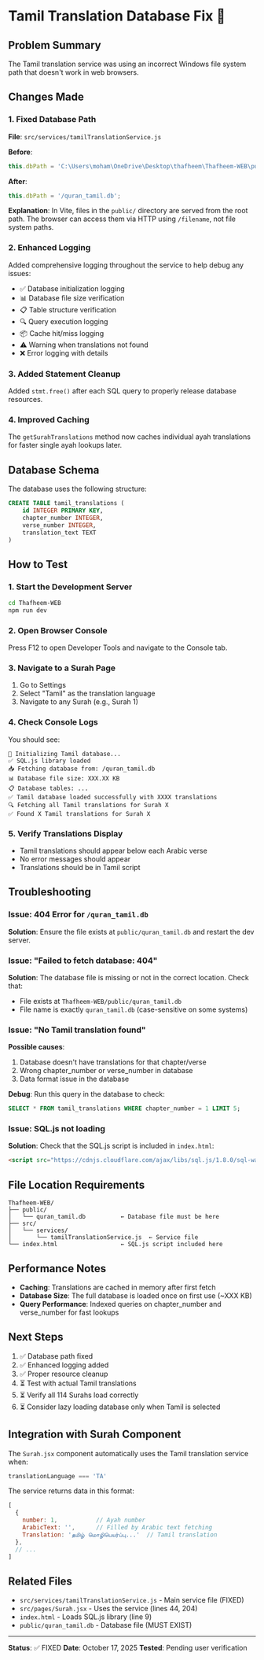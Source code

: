 # Tamil Translation Database Fix 🔧

## Problem Summary
The Tamil translation service was using an incorrect Windows file system path that doesn't work in web browsers.

## Changes Made

### 1. Fixed Database Path
**File**: `src/services/tamilTranslationService.js`

**Before**:
```javascript
this.dbPath = 'C:\Users\moham\OneDrive\Desktop\thafheem\Thafheem-WEB\public\quran_tamil.db';
```

**After**:
```javascript
this.dbPath = '/quran_tamil.db';
```

**Explanation**: In Vite, files in the `public/` directory are served from the root path. The browser can access them via HTTP using `/filename`, not file system paths.

### 2. Enhanced Logging
Added comprehensive logging throughout the service to help debug any issues:

- ✅ Database initialization logging
- 📊 Database file size verification
- 📋 Table structure verification
- 🔍 Query execution logging
- 📦 Cache hit/miss logging
- ⚠️ Warning when translations not found
- ❌ Error logging with details

### 3. Added Statement Cleanup
Added `stmt.free()` after each SQL query to properly release database resources.

### 4. Improved Caching
The `getSurahTranslations` method now caches individual ayah translations for faster single ayah lookups later.

## Database Schema
The database uses the following structure:
```sql
CREATE TABLE tamil_translations (
    id INTEGER PRIMARY KEY,
    chapter_number INTEGER,
    verse_number INTEGER,
    translation_text TEXT
)
```

## How to Test

### 1. Start the Development Server
```bash
cd Thafheem-WEB
npm run dev
```

### 2. Open Browser Console
Press F12 to open Developer Tools and navigate to the Console tab.

### 3. Navigate to a Surah Page
1. Go to Settings
2. Select "Tamil" as the translation language
3. Navigate to any Surah (e.g., Surah 1)

### 4. Check Console Logs
You should see:
```
🔄 Initializing Tamil database...
✅ SQL.js library loaded
📥 Fetching database from: /quran_tamil.db
📊 Database file size: XXX.XX KB
📋 Database tables: ...
✅ Tamil database loaded successfully with XXXX translations
🔍 Fetching all Tamil translations for Surah X
✅ Found X Tamil translations for Surah X
```

### 5. Verify Translations Display
- Tamil translations should appear below each Arabic verse
- No error messages should appear
- Translations should be in Tamil script

## Troubleshooting

### Issue: 404 Error for `/quran_tamil.db`
**Solution**: Ensure the file exists at `public/quran_tamil.db` and restart the dev server.

### Issue: "Failed to fetch database: 404"
**Solution**: The database file is missing or not in the correct location. Check that:
- File exists at `Thafheem-WEB/public/quran_tamil.db`
- File name is exactly `quran_tamil.db` (case-sensitive on some systems)

### Issue: "No Tamil translation found"
**Possible causes**:
1. Database doesn't have translations for that chapter/verse
2. Wrong chapter_number or verse_number in database
3. Data format issue in the database

**Debug**: Run this query in the database to check:
```sql
SELECT * FROM tamil_translations WHERE chapter_number = 1 LIMIT 5;
```

### Issue: SQL.js not loading
**Solution**: Check that the SQL.js script is included in `index.html`:
```html
<script src="https://cdnjs.cloudflare.com/ajax/libs/sql.js/1.8.0/sql-wasm.js"></script>
```

## File Location Requirements

```
Thafheem-WEB/
├── public/
│   └── quran_tamil.db          ← Database file must be here
├── src/
│   └── services/
│       └── tamilTranslationService.js  ← Service file
└── index.html                  ← SQL.js script included here
```

## Performance Notes

- **Caching**: Translations are cached in memory after first fetch
- **Database Size**: The full database is loaded once on first use (~XXX KB)
- **Query Performance**: Indexed queries on chapter_number and verse_number for fast lookups

## Next Steps

1. ✅ Database path fixed
2. ✅ Enhanced logging added
3. ✅ Proper resource cleanup
4. ⏳ Test with actual Tamil translations
5. ⏳ Verify all 114 Surahs load correctly
6. ⏳ Consider lazy loading database only when Tamil is selected

## Integration with Surah Component

The `Surah.jsx` component automatically uses the Tamil translation service when:
```javascript
translationLanguage === 'TA'
```

The service returns data in this format:
```javascript
[
  {
    number: 1,           // Ayah number
    ArabicText: '',      // Filled by Arabic text fetching
    Translation: 'தமிழ் மொழிபெயர்ப்பு...'  // Tamil translation
  },
  // ...
]
```

## Related Files
- `src/services/tamilTranslationService.js` - Main service file (FIXED)
- `src/pages/Surah.jsx` - Uses the service (lines 44, 204)
- `index.html` - Loads SQL.js library (line 9)
- `public/quran_tamil.db` - Database file (MUST EXIST)

---

**Status**: ✅ FIXED
**Date**: October 17, 2025
**Tested**: Pending user verification

